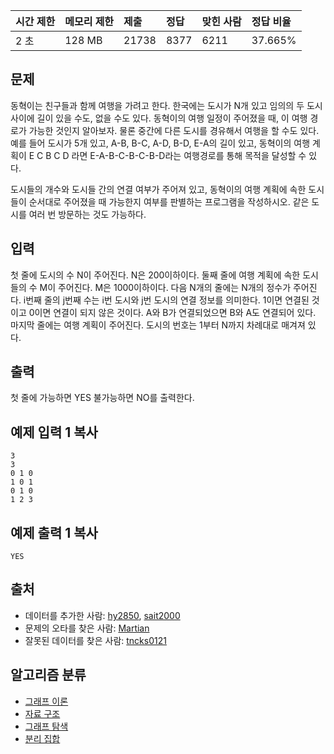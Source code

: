 | 시간 제한 | 메모리 제한 | 제출  | 정답 | 맞힌 사람 | 정답 비율 |
| :-------- | :---------- | :---- | :--- | :-------- | :-------- |
| 2 초      | 128 MB      | 21738 | 8377 | 6211      | 37.665%   |

## 문제

동혁이는 친구들과 함께 여행을 가려고 한다. 한국에는 도시가 N개 있고 임의의 두 도시 사이에 길이 있을 수도, 없을 수도 있다. 동혁이의 여행 일정이 주어졌을 때, 이 여행 경로가 가능한 것인지 알아보자. 물론 중간에 다른 도시를 경유해서 여행을 할 수도 있다. 예를 들어 도시가 5개 있고, A-B, B-C, A-D, B-D, E-A의 길이 있고, 동혁이의 여행 계획이 E C B C D 라면 E-A-B-C-B-C-B-D라는 여행경로를 통해 목적을 달성할 수 있다.

도시들의 개수와 도시들 간의 연결 여부가 주어져 있고, 동혁이의 여행 계획에 속한 도시들이 순서대로 주어졌을 때 가능한지 여부를 판별하는 프로그램을 작성하시오. 같은 도시를 여러 번 방문하는 것도 가능하다.

## 입력

첫 줄에 도시의 수 N이 주어진다. N은 200이하이다. 둘째 줄에 여행 계획에 속한 도시들의 수 M이 주어진다. M은 1000이하이다. 다음 N개의 줄에는 N개의 정수가 주어진다. i번째 줄의 j번째 수는 i번 도시와 j번 도시의 연결 정보를 의미한다. 1이면 연결된 것이고 0이면 연결이 되지 않은 것이다. A와 B가 연결되었으면 B와 A도 연결되어 있다. 마지막 줄에는 여행 계획이 주어진다. 도시의 번호는 1부터 N까지 차례대로 매겨져 있다.

## 출력

첫 줄에 가능하면 YES 불가능하면 NO를 출력한다.

## 예제 입력 1 복사

```
3
3
0 1 0
1 0 1
0 1 0
1 2 3
```

## 예제 출력 1 복사

```
YES
```

## 출처

- 데이터를 추가한 사람: [hy2850](https://www.acmicpc.net/user/hy2850), [sait2000](https://www.acmicpc.net/user/sait2000)
- 문제의 오타를 찾은 사람: [Martian](https://www.acmicpc.net/user/Martian)
- 잘못된 데이터를 찾은 사람: [tncks0121](https://www.acmicpc.net/user/tncks0121)

## 알고리즘 분류

- [그래프 이론](https://www.acmicpc.net/problem/tag/7)
- [자료 구조](https://www.acmicpc.net/problem/tag/175)
- [그래프 탐색](https://www.acmicpc.net/problem/tag/11)
- [분리 집합](https://www.acmicpc.net/problem/tag/81)